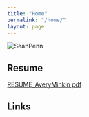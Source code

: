 ```yaml
---
title: "Home"
permalink: "/home/"
layout: page
---
```


![SeanPenn](https://user-images.githubusercontent.com/116295445/213243812-09dc79fd-01f6-4a33-a15e-77646353951c.JPG)

## Resume

[RESUME_AveryMinkin pdf](RESUME_AveryMinkin.pdf)

## Links
